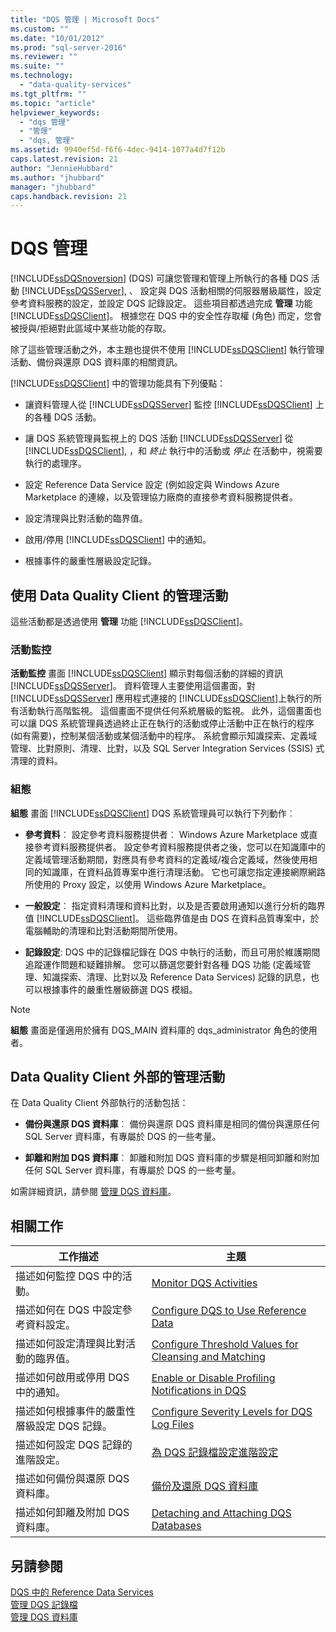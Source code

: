 ```yaml
---
title: "DQS 管理 | Microsoft Docs"
ms.custom: ""
ms.date: "10/01/2012"
ms.prod: "sql-server-2016"
ms.reviewer: ""
ms.suite: ""
ms.technology: 
  - "data-quality-services"
ms.tgt_pltfrm: ""
ms.topic: "article"
helpviewer_keywords: 
  - "dqs 管理"
  - "管理"
  - "dqs, 管理"
ms.assetid: 9940ef5d-f6f6-4dec-9414-1077a4d7f12b
caps.latest.revision: 21
author: "JennieHubbard"
ms.author: "jhubbard"
manager: "jhubbard"
caps.handback.revision: 21
---
```

# DQS 管理
  [!INCLUDE[ssDQSnoversion](../includes/ssdqsnoversion-md.md)] (DQS) 可讓您管理和管理上所執行的各種 DQS 活動 [!INCLUDE[ssDQSServer](../includes/ssdqsserver-md.md)], 、 設定與 DQS 活動相關的伺服器層級屬性，設定參考資料服務的設定，並設定 DQS 記錄設定。 這些項目都透過完成 **管理** 功能 [!INCLUDE[ssDQSClient](../includes/ssdqsclient-md.md)]。 根據您在 DQS 中的安全性存取權 (角色) 而定，您會被授與/拒絕對此區域中某些功能的存取。  
  
 除了這些管理活動之外，本主題也提供不使用 [!INCLUDE[ssDQSClient](../includes/ssdqsclient-md.md)] 執行管理活動、備份與還原 DQS 資料庫的相關資訊。  
  
 [!INCLUDE[ssDQSClient](../includes/ssdqsclient-md.md)] 中的管理功能具有下列優點：  
  
-   讓資料管理人從 [!INCLUDE[ssDQSServer](../includes/ssdqsserver-md.md)] 監控 [!INCLUDE[ssDQSClient](../includes/ssdqsclient-md.md)] 上的各種 DQS 活動。  
  
-   讓 DQS 系統管理員監視上的 DQS 活動 [!INCLUDE[ssDQSServer](../includes/ssdqsserver-md.md)] 從 [!INCLUDE[ssDQSClient](../includes/ssdqsclient-md.md)], ，和 *終止* 執行中的活動或 *停止* 在活動中，視需要執行的處理序。  
  
-   設定 Reference Data Service 設定 (例如設定與 Windows Azure Marketplace 的連線，以及管理協力廠商的直接參考資料服務提供者。  
  
-   設定清理與比對活動的臨界值。  
  
-   啟用/停用 [!INCLUDE[ssDQSClient](../includes/ssdqsclient-md.md)] 中的通知。  
  
-   根據事件的嚴重性層級設定記錄。  
  
##  <a name="AdminUsingClent"></a> 使用 Data Quality Client 的管理活動  
 這些活動都是透過使用 **管理** 功能 [!INCLUDE[ssDQSClient](../includes/ssdqsclient-md.md)]。  
  
### 活動監控  
  **活動監控** 畫面 [!INCLUDE[ssDQSClient](../includes/ssdqsclient-md.md)] 顯示對每個活動的詳細的資訊 [!INCLUDE[ssDQSServer](../includes/ssdqsserver-md.md)]。 資料管理人主要使用這個畫面，對 [!INCLUDE[ssDQSServer](../includes/ssdqsserver-md.md)] 應用程式連接的 [!INCLUDE[ssDQSClient](../includes/ssdqsclient-md.md)]上執行的所有活動執行高階監視。 這個畫面不提供任何系統層級的監視。 此外，這個畫面也可以讓 DQS 系統管理員透過終止正在執行的活動或停止活動中正在執行的程序 (如有需要)，控制某個活動或某個活動中的程序。 系統會顯示知識探索、定義域管理、比對原則、清理、比對，以及 SQL Server Integration Services (SSIS) 式清理的資料。  
  
### 組態  
  **組態** 畫面 [!INCLUDE[ssDQSClient](../includes/ssdqsclient-md.md)] DQS 系統管理員可以執行下列動作︰  
  
-   **參考資料**︰ 設定參考資料服務提供者︰ Windows Azure Marketplace 或直接參考資料服務提供者。 設定參考資料服務提供者之後，您可以在知識庫中的定義域管理活動期間，對應具有參考資料的定義域/複合定義域，然後使用相同的知識庫，在資料品質專案中進行清理活動。 它也可讓您指定連接網際網路所使用的 Proxy 設定，以使用 Windows Azure Marketplace。  
  
-   **一般設定**︰ 指定資料清理和資料比對，以及是否要啟用通知以進行分析的臨界值 [!INCLUDE[ssDQSClient](../includes/ssdqsclient-md.md)]。 這些臨界值是由 DQS 在資料品質專案中，於電腦輔助的清理和比對活動期間所使用。  
  
-   **記錄設定**: DQS 中的記錄檔記錄在 DQS 中執行的活動，而且可用於維護期間追蹤運作問題和疑難排解。 您可以篩選您要針對各種 DQS 功能 (定義域管理、知識探索、清理、比對以及 Reference Data Services) 記錄的訊息，也可以根據事件的嚴重性層級篩選 DQS 模組。  
  
> [!NOTE]  
>   **組態** 畫面是僅適用於擁有 DQS_MAIN 資料庫的 dqs_administrator 角色的使用者。  
  
##  <a name="AdminOutsideClient"></a> Data Quality Client 外部的管理活動  
 在 Data Quality Client 外部執行的活動包括：  
  
-   **備份與還原 DQS 資料庫**︰ 備份與還原 DQS 資料庫是相同的備份與還原任何 SQL Server 資料庫，有專屬於 DQS 的一些考量。  
  
-   **卸離和附加 DQS 資料庫**︰ 卸離和附加 DQS 資料庫的步驟是相同卸離和附加任何 SQL Server 資料庫，有專屬於 DQS 的一些考量。  
  
 如需詳細資訊，請參閱 [管理 DQS 資料庫](../data-quality-services/manage-dqs-databases.md)。  
  
## 相關工作  
  
|工作描述|主題|  
|----------------------|-----------|  
|描述如何監控 DQS 中的活動。|[Monitor DQS Activities](../data-quality-services/monitor-dqs-activities.md)|  
|描述如何在 DQS 中設定參考資料設定。|[Configure DQS to Use Reference Data](../data-quality-services/configure-dqs-to-use-reference-data.md)|  
|描述如何設定清理與比對活動的臨界值。|[Configure Threshold Values for Cleansing and Matching](../data-quality-services/configure-threshold-values-for-cleansing-and-matching.md)|  
|描述如何啟用或停用 DQS 中的通知。|[Enable or Disable Profiling Notifications in DQS](../data-quality-services/enable-or-disable-profiling-notifications-in-dqs.md)|  
|描述如何根據事件的嚴重性層級設定 DQS 記錄。|[Configure Severity Levels for DQS Log Files](../data-quality-services/configure-severity-levels-for-dqs-log-files.md)|  
|描述如何設定 DQS 記錄的進階設定。|[為 DQS 記錄檔設定進階設定](../data-quality-services/configure-advanced-settings-for-dqs-log-files.md)|  
|描述如何備份與還原 DQS 資料庫。|[備份及還原 DQS 資料庫](../data-quality-services/backing-up-and-restoring-dqs-databases.md)|  
|描述如何卸離及附加 DQS 資料庫。|[Detaching and Attaching DQS Databases](../data-quality-services/detaching-and-attaching-dqs-databases.md)|  
  
## 另請參閱  
 [DQS 中的 Reference Data Services](../data-quality-services/reference-data-services-in-dqs.md)   
 [管理 DQS 記錄檔](../data-quality-services/manage-dqs-log-files.md)   
 [管理 DQS 資料庫](../data-quality-services/manage-dqs-databases.md)  
  
  